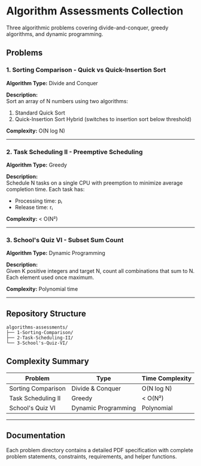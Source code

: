 # Algorithm Assessments Collection

Three algorithmic problems covering divide-and-conquer, greedy algorithms, and dynamic programming.

## Problems

### 1. Sorting Comparison - Quick vs Quick-Insertion Sort

**Algorithm Type:** Divide and Conquer

**Description:**  
Sort an array of N numbers using two algorithms:
1. Standard Quick Sort
2. Quick-Insertion Sort Hybrid (switches to insertion sort below threshold)

**Complexity:** O(N log N)

---

### 2. Task Scheduling II - Preemptive Scheduling

**Algorithm Type:** Greedy

**Description:**  
Schedule N tasks on a single CPU with preemption to minimize average completion time. Each task has:
- Processing time: pᵢ
- Release time: rᵢ

**Complexity:** < O(N²)

---

### 3. School's Quiz VI - Subset Sum Count

**Algorithm Type:** Dynamic Programming

**Description:**  
Given K positive integers and target N, count all combinations that sum to N. Each element used once maximum.

**Complexity:** Polynomial time

---

## Repository Structure

```
algorithms-assessments/
├── 1-Sorting-Comparison/
├── 2-Task-Scheduling-II/
└── 3-School's-Quiz-VI/
```

## Complexity Summary

| Problem | Type | Time Complexity |
|---------|------|-----------------|
| Sorting Comparison | Divide & Conquer | O(N log N) |
| Task Scheduling II| Greedy | < O(N²) |
| School's Quiz VI | Dynamic Programming | Polynomial |

---

## Documentation

Each problem directory contains a detailed PDF specification with complete problem statements, constraints, requirements, and helper functions.